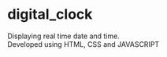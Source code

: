 # digital_clock

 Displaying real time date and time. <br>
 Developed using HTML, CSS and JAVASCRIPT
